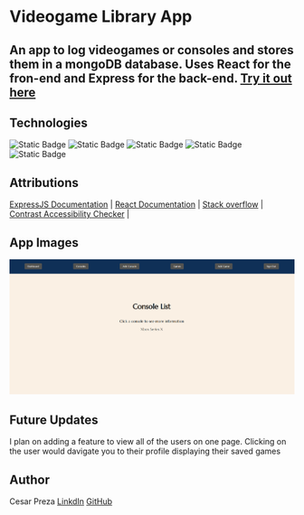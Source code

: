 # Videogame Library App

## An app to log videogames or consoles and stores them in a mongoDB database. Uses React for the fron-end and Express for the back-end. [Try it out here](https://videogame-library.netlify.app/) 

## Technologies

![Static Badge](https://img.shields.io/badge/React-blue?style=plastic&logo=react)
![Static Badge](https://img.shields.io/badge/NodeJS-%235FA04E?style=plastic&logo=Node.js&logoColor=black)
![Static Badge](https://img.shields.io/badge/NPM-%23CB3837?style=plastic&logo=NPM&logoColor=black)
![Static Badge](https://img.shields.io/badge/Express-yellow?style=plastic&logo=express&logoColor=black)
![Static Badge](https://img.shields.io/badge/MongoDB-%2347A248?style=plastic&logo=MongoDB&logoColor=black)

## Attributions

[ExpressJS Documentation](https://expressjs.com/) | [React Documentation](https://react.dev/) | [Stack overflow](https://stackoverflow.com/) | [Contrast Accessibility Checker](https://webaim.org/resources/contrastchecker/) |

## App Images

![Image of the app console list page](public/images/console_list.PNG)


## Future Updates

I plan on adding a feature to view all of the users on one page. Clicking on the user would davigate you to their profile displaying their saved games

## Author

Cesar Preza [LinkdIn](https://www.linkedin.com/in/cesar-preza-72675278/) [GitHub](https://github.com/Cpreza24)
